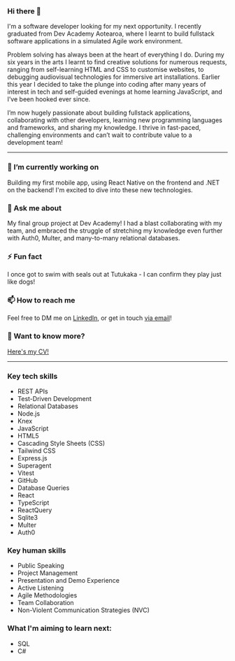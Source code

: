 ### Hi there 👋
I'm a software developer looking for my next opportunity. I recently graduated from Dev Academy Aotearoa, where I learnt to build fullstack software applications in a simulated Agile work environment. 

Problem solving has always been at the heart of everything I do. During my six years in the arts I learnt to find creative solutions for numerous requests, ranging from self-learning HTML and CSS to customise websites, to debugging audiovisual technologies for immersive art installations. Earlier this year I decided to take the plunge into coding after many years of interest in tech and self-guided evenings at home learning JavaScript, and I’ve been hooked ever since. 

I’m now hugely passionate about building fullstack applications, collaborating with other developers, learning new programming languages and frameworks, and sharing my knowledge. I thrive in fast-paced, challenging environments and can’t wait to contribute value to a development team!

------------

### 🔭 I’m currently working on
Building my first mobile app, using React Native on the frontend and .NET on the backend! I'm excited to dive into these new technologies. 

### 💬 Ask me about
My final group project at Dev Academy! I had a blast collaborating with my team, and embraced the struggle of stretching my knowledge even further with Auth0, Multer, and many-to-many relational databases. 

### ⚡ Fun fact
I once got to swim with seals out at Tutukaka - I can confirm they play just like dogs! 


### 📫 How to reach me
Feel free to DM me on [LinkedIn](https://www.linkedin.com/in/hannah-burgoyne-1311b5160/), or get in touch [via email](mailto:hannah.burgoyne@gmail.com)! 

### 📜 Want to know more? 
[Here's my CV!](https://github.com/HannahBurgoyne/HannahBurgoyne/files/12787225/Hannah_Burgoyne_CV_2023.pdf)


-------------

### Key tech skills 
- REST APIs
- Test-Driven Development
- Relational Databases
- Node.js
- Knex
- JavaScript
- HTML5
- Cascading Style Sheets (CSS)
- Tailwind CSS
- Express.js
- Superagent
- Vitest
- GitHub
- Database Queries
- React
- TypeScript
- ReactQuery
- Sqlite3
- Multer
- Auth0

### Key human skills 
- Public Speaking
- Project Management
- Presentation and Demo Experience 
- Active Listening
- Agile Methodologies
- Team Collaboration
- Non-Violent Communication Strategies (NVC)

### What I'm aiming to learn next: 
- SQL
- C#


<!--
**HannahBurgoyne/HannahBurgoyne** is a ✨ _special_ ✨ repository because its `README.md` (this file) appears on your GitHub profile.

Here are some ideas to get you started:

- 🔭 I’m currently working on ...
- 🌱 I’m currently learning ...
- 👯 I’m looking to collaborate on ...
- 🤔 I’m looking for help with ...
- 💬 Ask me about ...
- 📫 How to reach me: ...
- 😄 Pronouns: ...
- ⚡ Fun fact: ...
-->
